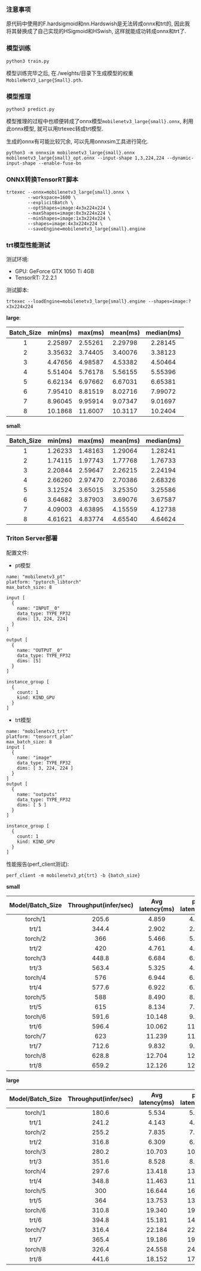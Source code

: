 ### 注意事项

原代码中使用的F.hardsigmoid和nn.Hardswish是无法转成onnx和trt的, 因此我将其替换成了自己实现的HSigmoid和HSwish, 这样就能成功转成onnx和trt了.

### 模型训练

```bash_script
python3 train.py
```

模型训练完毕之后, 在./weights/目录下生成模型的权重`MobileNetV3_Large{Small}.pth`.

### 模型推理

```bash_script
python3 predict.py
```

模型推理的过程中也顺便转成了onnx模型`mobilenetv3_large{small}.onnx`, 利用此onnx模型, 就可以用trtexec转成trt模型.

生成的onnx有可能比较冗余, 可以先用onnxsim工具进行简化.

```bash_script
python3 -m onnxsim mobilenetv3_large{small}.onnx mobilenetv3_large{small}_opt.onnx --input-shape 1,3,224,224 --dynamic-input-shape --enable-fuse-bn
```

### ONNX转换TensorRT脚本

```shell script
trtexec --onnx=mobilenetv3_large{small}.onnx \
        --workspace=1600 \
        --explicitBatch \
        --optShapes=image:4x3x224x224 \
        --maxShapes=image:8x3x224x224 \
        --minShapes=image:1x3x224x224 \
        --shapes=image:4x3x224x224 \
        --saveEngine=mobilenetv3_large{small}.engine
```

### trt模型性能测试

测试环境:
- GPU: GeForce GTX 1050 Ti 4GB
- TensorRT: 7.2.2.1

测试脚本:

```shell script
trtexec --loadEngine=mobilenetv3_large{small}.engine --shapes=image:?x3x224x224
```

**large**:

| Batch_Size | min(ms) | max(ms) | mean(ms) | median(ms) |
|:----:|:----:|:----:|:----:|:----:|
| 1 | 2.25897 | 2.55261 | 2.29798 | 2.28145 |
| 2 | 3.35632 | 3.74405 | 3.40076 | 3.38123 |
| 3 | 4.47656 | 4.98587 | 4.53382 | 4.50464 |
| 4 | 5.51404 | 5.76178 | 5.56155 | 5.55396 |
| 5 | 6.62134 | 6.97662 | 6.67031 | 6.65381 |
| 6 | 7.95410 | 8.81519 | 8.02716 | 7.99072 |
| 7 | 8.96045 | 9.95914 | 9.07347 | 9.01697 |
| 8 | 10.1868 | 11.6007 | 10.3117 | 10.2404 |

**small**:

| Batch_Size | min(ms) | max(ms) | mean(ms) | median(ms) |
|:----:|:----:|:----:|:----:|:----:|
| 1 | 1.26233 | 1.48163 | 1.29064 | 1.28241 |
| 2 | 1.74115 | 1.97743 | 1.77768 | 1.76733 |
| 3 | 2.20844 | 2.59647 | 2.26215 | 2.24194 |
| 4 | 2.66260 | 2.97470 | 2.70386 | 2.68326 |
| 5 | 3.12524 | 3.65015 | 3.25350 | 3.25586 |
| 6 | 3.64682 | 3.87903 | 3.69076 | 3.67587 |
| 7 | 4.09003 | 4.63895 | 4.15559 | 4.12738 |
| 8 | 4.61621 | 4.83774 | 4.65540 | 4.64624 |

### Triton Server部署

配置文件:

- pt模型

```
name: "mobilenetv3_pt"
platform: "pytorch_libtorch"
max_batch_size: 8

input [
  {
    name: "INPUT__0"
    data_type: TYPE_FP32
    dims: [3, 224, 224]
  }
]

output [
  {
    name: "OUTPUT__0"
    data_type: TYPE_FP32
    dims: [5]
  }
]

instance_group [
  {
    count: 1
    kind: KIND_GPU
  }
]
```

- trt模型

```
name: "mobilenetv3_trt"
platform: "tensorrt_plan"
max_batch_size: 8
input [
  {
    name: "image"
    data_type: TYPE_FP32
    dims: [ 3, 224, 224 ]
  }
]
output [
  {
    name: "outputs"
    data_type: TYPE_FP32
    dims: [ 5 ]
  }
]

instance_group [
  {
    count: 1
    kind: KIND_GPU
  }
]
```

性能报告(perf_client测试):

```bash_script
perf_client -m mobilenetv3_pt{trt} -b {batch_size}
```

**small**

| Model/Batch_Size | Throughput(infer/sec) | Avg latency(ms) | p50 latency(ms) | p90 latency(ms) | p90 latency(ms) | p95 latency(ms) |
|:----:|:----:|:----:|:----:|:----:|:----:|:----:|
| torch/1 | 205.6 | 4.859 | 4.807 | 5.118 | 5.260 | 5485 |
| trt/1 | 344.4 | 2.902 | 2.995 | 3.263 | 3.426 | 3.783 |
| torch/2 | 366 | 5.466 | 5.401 | 5.739 | 5.930 | 6.297 |
| trt/2 | 420 | 4.761 | 4.770 | 5.839 | 5.902 | 6.206 |
| torch/3 | 448.8 | 6.684 | 6.189 | 8.144 | 9.125 | 11.177 |
| trt/3 | 563.4 | 5.325 | 4.979 | 7.549 | 7.921 | 9.080 |
| torch/4 | 576 | 6.944 | 6.897 | 7.099 | 7.220 | 7.714 |
| trt/4 | 577.6 | 6.922 | 6.869 | 8.138 | 9.623 | 10.033 |
| torch/5 | 588 | 8.490 | 8.387 | 8.811 | 9.118 | 9.429 |
| trt/5 | 615 | 8.134 | 7.853 | 11.349 | 11.782 | 11.998 |
| torch/6 | 591.6 | 10.148 | 9.883 | 10.906 | 11.058 | 11.373 |
| trt/6 | 596.4 | 10.062 | 11.058 | 11.322 | 13.744 | 14.060 |
| torch/7 | 623 | 11.239 | 11.183 | 11.463 | 11.636 | 12.183 |
| trt/7 | 712.6 | 9.832 | 9.603 | 12.520 | 14.694 | 15.847 |
| torch/8 | 628.8 | 12.704 | 12.628 | 12.818 | 13.435 | 13.657 |
| trt/8 | 659.2 | 12.126 | 12.277 | 14.346 | 14.538 | 17.834 |

**large**

| Model/Batch_Size | Throughput(infer/sec) | Avg latency(ms) | p50 latency(ms) | p90 latency(ms) | p90 latency(ms) | p95 latency(ms) |
|:----:|:----:|:----:|:----:|:----:|:----:|:----:|
| torch/1 | 180.6 | 5.534 | 5.394 | 5.865 | 6.380 | 7.573 |
| trt/1 | 241.2 | 4.143 | 4.034 | 4.695 | 4.786 | 5.268 |
| torch/2 | 255.2 | 7.835 | 7.765 | 8.005 | 8.314 | 8.673 |
| trt/2 | 316.8 | 6.309 | 6.146 | 7.094 | 7.417 | 7.566 |
| torch/3 | 280.2 | 10.703 | 10.661 | 10.854 | 11.018 | 11.292 |
| trt/3 | 351.6 | 8.528 | 8.657 | 10.145 | 10.236 | 10.523 |
| torch/4 | 297.6 | 13.418 | 13.378 | 13.578 | 13.744 | 14.131 |
| trt/4 | 348.8 | 11.463 | 11.233 | 13.495 | 13.913 | 15.077 |
| torch/5 | 300 | 16.644 | 16.435 | 17.278 | 17.571 | 18.196 |
| trt/5 | 364 | 13.753 | 13.545 | 15.421 | 15.494 | 16.005 |
| torch/6 | 310.8 | 19.340 | 19.281 | 19.523 | 19.781 | 20.163 |
| trt/6 | 394.8 | 15.181 | 14.981 | 18.031 | 18.832 | 20.080 |
| torch/7 | 316.4 | 22.184 | 22.117 | 22.342 | 22.680 | 23.069 |
| trt/7 | 365.4 | 19.186 | 19.840 | 20.687 | 20.858 | 21.065 |
| torch/8 | 326.4 | 24.558 | 24.058 | 25.947 | 27.919 | 28.901 |
| trt/8 | 441.6 | 18.152 | 17.753 | 21.901 | 22.536 | 25.568 |
